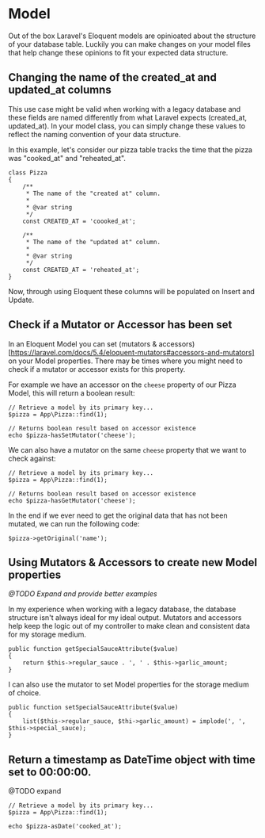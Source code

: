 # Model

Out of the box Laravel's Eloquent models are opinioated about the structure of your database table. Luckily you can make changes on your model files that help change these opinions to fit your expected data structure. 

## Changing the name of the created_at and updated_at columns

This use case might be valid when working with a legacy database and these fields are named differently from what Laravel expects (created_at, updated_at). In your model class, you can simply change these values to reflect the naming convention of your data structure. 

In this example, let's consider our pizza table tracks the time that the pizza was "cooked_at" and "reheated_at". 
```
class Pizza 
{
    /**
     * The name of the "created at" column.
     *
     * @var string
     */
    const CREATED_AT = 'coooked_at';
    
    /**
     * The name of the "updated at" column.
     *
     * @var string
     */
    const CREATED_AT = 'reheated_at';
}
```

Now, through using Eloquent these columns will be populated on Insert and Update. 

## Check if a Mutator or Accessor has been set

In an Eloquent Model you can set (mutators & accessors)[https://laravel.com/docs/5.4/eloquent-mutators#accessors-and-mutators] on your Model properties. There may be times where you might need to check if a mutator or accessor exists for this property. 

For example we have an accessor on the `cheese` property of our Pizza Model, this will return a boolean result:
```
// Retrieve a model by its primary key...
$pizza = App\Pizza::find(1);

// Returns boolean result based on accessor existence
echo $pizza-hasSetMutator('cheese'); 
```
We can also have a mutator on the same `cheese` property that we want to check against:

```
// Retrieve a model by its primary key...
$pizza = App\Pizza::find(1);

// Returns boolean result based on accessor existence
echo $pizza-hasGetMutator('cheese'); 
```

In the end if we ever need to get the original data that has not been mutated, we can run the following code: 
```
$pizza->getOriginal('name');
```

## Using Mutators & Accessors to create new Model properties

_@TODO Expand and provide better examples_

In my experience when working with a legacy database, the database structure isn't always ideal for my ideal output. Mutators and accessors help keep the logic out of my controller to make clean and consistent data for my storage medium. 

```
public function getSpecialSauceAttribute($value)
{
    return $this->regular_sauce . ', ' . $this->garlic_amount;
}
```

I can also use the mutator to set Model properties for the storage medium of choice. 

```
public function setSpecialSauceAttribute($value)
{
    list($this->regular_sauce, $thi->garlic_amount) = implode(', ', $this->special_sauce);
}
```

## Return a timestamp as DateTime object with time set to 00:00:00.
@TODO expand
```
// Retrieve a model by its primary key...
$pizza = App\Pizza::find(1);

echo $pizza-asDate('cooked_at'); 
```

